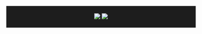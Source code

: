 <div style="background-color: #1D1D1D; padding: 5px">
  <!-- Overview Cards -->
  <p align="center" style="padding:1px;">
    <img src="https://github-readme-stats.vercel.app/api?username=douglaskosvoski&show_icons=true&count_private=true&line_height=27&theme=vue">
    <img src="https://github-readme-stats.vercel.app/api/top-langs/?username=douglaskosvoski&count_private=true&hide=VHDL,GDScript,Java,C&langs_count=3&theme=vue">
  </p>
</div>
